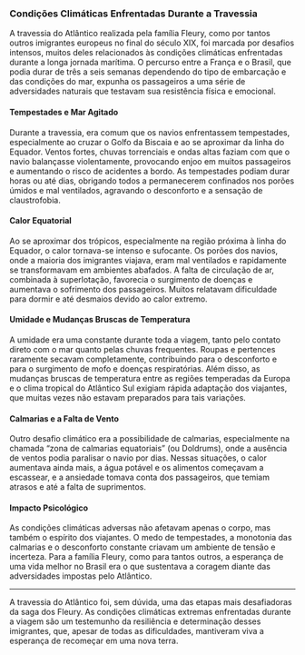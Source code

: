 ### Condições Climáticas Enfrentadas Durante a Travessia

A travessia do Atlântico realizada pela família Fleury, como por tantos outros imigrantes europeus no final do século XIX, foi marcada por desafios intensos, muitos deles relacionados às condições climáticas enfrentadas durante a longa jornada marítima. O percurso entre a França e o Brasil, que podia durar de três a seis semanas dependendo do tipo de embarcação e das condições do mar, expunha os passageiros a uma série de adversidades naturais que testavam sua resistência física e emocional.

#### Tempestades e Mar Agitado

Durante a travessia, era comum que os navios enfrentassem tempestades, especialmente ao cruzar o Golfo da Biscaia e ao se aproximar da linha do Equador. Ventos fortes, chuvas torrenciais e ondas altas faziam com que o navio balançasse violentamente, provocando enjoo em muitos passageiros e aumentando o risco de acidentes a bordo. As tempestades podiam durar horas ou até dias, obrigando todos a permanecerem confinados nos porões úmidos e mal ventilados, agravando o desconforto e a sensação de claustrofobia.

#### Calor Equatorial

Ao se aproximar dos trópicos, especialmente na região próxima à linha do Equador, o calor tornava-se intenso e sufocante. Os porões dos navios, onde a maioria dos imigrantes viajava, eram mal ventilados e rapidamente se transformavam em ambientes abafados. A falta de circulação de ar, combinada à superlotação, favorecia o surgimento de doenças e aumentava o sofrimento dos passageiros. Muitos relatavam dificuldade para dormir e até desmaios devido ao calor extremo.

#### Umidade e Mudanças Bruscas de Temperatura

A umidade era uma constante durante toda a viagem, tanto pelo contato direto com o mar quanto pelas chuvas frequentes. Roupas e pertences raramente secavam completamente, contribuindo para o desconforto e para o surgimento de mofo e doenças respiratórias. Além disso, as mudanças bruscas de temperatura entre as regiões temperadas da Europa e o clima tropical do Atlântico Sul exigiam rápida adaptação dos viajantes, que muitas vezes não estavam preparados para tais variações.

#### Calmarias e a Falta de Vento

Outro desafio climático era a possibilidade de calmarias, especialmente na chamada “zona de calmarias equatoriais” (ou Doldrums), onde a ausência de ventos podia paralisar o navio por dias. Nessas situações, o calor aumentava ainda mais, a água potável e os alimentos começavam a escassear, e a ansiedade tomava conta dos passageiros, que temiam atrasos e até a falta de suprimentos.

#### Impacto Psicológico

As condições climáticas adversas não afetavam apenas o corpo, mas também o espírito dos viajantes. O medo de tempestades, a monotonia das calmarias e o desconforto constante criavam um ambiente de tensão e incerteza. Para a família Fleury, como para tantos outros, a esperança de uma vida melhor no Brasil era o que sustentava a coragem diante das adversidades impostas pelo Atlântico.

---

A travessia do Atlântico foi, sem dúvida, uma das etapas mais desafiadoras da saga dos Fleury. As condições climáticas extremas enfrentadas durante a viagem são um testemunho da resiliência e determinação desses imigrantes, que, apesar de todas as dificuldades, mantiveram viva a esperança de recomeçar em uma nova terra.
